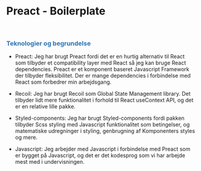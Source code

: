 # Preact - Boilerplate

<br/>

<h3 style="color: #2e74b5">Teknologier og begrundelse</h3>

-	Preact: Jeg har brugt Preact fordi det er en hurtig alternativ til React som tilbyder et compatibility layer med React så jeg kan bruge React dependencies. Preact er et komponent baseret Javascript Framework der tilbyder fleksibilitet. Der er mange dependencies i forbindelse med React som forbedrer min arbejdsgang. 

-	Recoil: Jeg har brugt Recoil som Global State Management library. Det tilbyder lidt mere funktionalitet i forhold til React useContext API, og det er en relative lille pakke.

-	Styled-components: Jeg har brugt Styled-components fordi pakken tilbyder Scss styling med Javascript funktionalitet som betingelser, og matematiske udregninger i styling, genbrugning af Komponenters styles og mere. 

-	Javascript: Jeg arbejder med Javascript i forbindelse med Preact som er bygget på Javascript, og det er det kodesprog som vi har arbejde mest med i undervisningen. 
